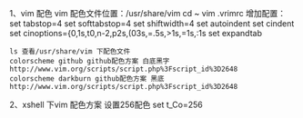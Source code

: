 1、vim 配色
	vim 配色文件位置：/usr/share/vim 
	cd ~ 
	vim .vrimrc
	增加配置：  
    set tabstop=4
    set softtabstop=4
    set shiftwidth=4
    set autoindent
    set cindent
    set cinoptions={0,1s,t0,n-2,p2s,(03s,=.5s,>1s,=1s,:1s
    set expandtab
    
    ls 查看/usr/share/vim 下配色文件
    colorscheme github github配色方案 白底黑字 http://www.vim.org/scripts/script.php%3Fscript_id%3D2648
    colorscheme darkburn github配色方案 黑底 http://www.vim.org/scripts/script.php%3Fscript_id%3D2648


2、xshell 下vim 配色方案
    设置256配色 set t_Co=256
